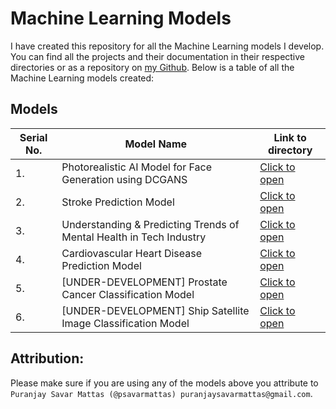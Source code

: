 # Machine Learning Models

I have created this repository for all the Machine Learning models I develop.
You can find all the projects and their documentation in their respective directories or as a repository on [my Github](https://github.com/psavarmattas).
Below is a table of all the Machine Learning models created:

## Models

|Serial No.|Model Name|Link to directory|
|----------|----------|-----------------|
|1. | Photorealistic AI Model for Face Generation using DCGANS | [Click to open](https://github.com/psavarmattas/PhotoRealisticAI) |
|2. | Stroke Prediction Model | [Click to open](https://github.com/psavarmattas/Stroke-Prediction-ML-Model) |
|3. | Understanding & Predicting Trends of Mental Health in Tech Industry | [Click to open](https://github.com/psavarmattas/Understanding-And-Predicting-Trends-of-Mental-Health-in-Tech-Industry) |
|4. | Cardiovascular Heart Disease Prediction Model | [Click to open](https://github.com/psavarmattas/Cardiovascular-Heart-Disease-Prediction-Model) |
|5. |[UNDER-DEVELOPMENT] Prostate Cancer Classification Model | [Click to open](https://github.com/psavarmattas/Machine-Learning-Models/tree/master/ProstateCancerClassificationModel) |
|6. |[UNDER-DEVELOPMENT] Ship Satellite Image Classification Model | [Click to open](https://github.com/psavarmattas/Machine-Learning-Models/tree/master/ShipsSatelliteImageClassification) |

## Attribution:

Please make sure if you are using any of the models above you attribute to `Puranjay Savar Mattas (@psavarmattas) puranjaysavarmattas@gmail.com`.
